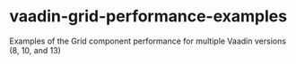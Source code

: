 # vaadin-grid-performance-examples
Examples of the Grid component performance for multiple Vaadin versions (8, 10, and 13)
